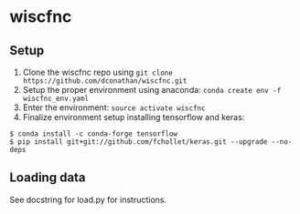 # wiscfnc

## Setup
1. Clone the wiscfnc repo using `git clone https://github.com/dconathan/wiscfnc.git`
2. Setup the proper environment using anaconda: `conda create env -f wiscfnc_env.yaml`
3. Enter the environment: `source activate wiscfnc`
4. Finalize environment setup installing tensorflow and keras: 
```
$ conda install -c conda-forge tensorflow
$ pip install git+git://github.com/fchollet/keras.git --upgrade --no-deps
```

## Loading data
See docstring for load.py for instructions.
